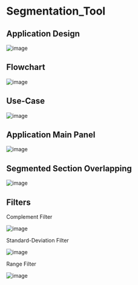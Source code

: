 # Segmentation_Tool

## Application Design 
![image](https://user-images.githubusercontent.com/66167662/125064210-21cf8680-e0d0-11eb-8105-45921222bd8d.png)

## Flowchart
![image](https://user-images.githubusercontent.com/66167662/125064285-36138380-e0d0-11eb-8452-135ed8c736c5.png)

## Use-Case
![image](https://user-images.githubusercontent.com/66167662/125064311-3dd32800-e0d0-11eb-8ff5-33b2bd7ded12.png)

## Application Main Panel
![image](https://user-images.githubusercontent.com/66167662/125064359-4deb0780-e0d0-11eb-8c3d-9c43c87823a1.png)

## Segmented Section Overlapping
![image](https://user-images.githubusercontent.com/66167662/125064430-63603180-e0d0-11eb-8ed7-29496ea5906f.png)

## Filters
Complement Filter

![image](https://user-images.githubusercontent.com/66167662/125064459-6a873f80-e0d0-11eb-8b4d-4333f336852c.png)

Standard-Deviation Filter

![image](https://user-images.githubusercontent.com/66167662/125064474-6d823000-e0d0-11eb-8f8f-2e12ae96f60f.png)

Range Filter

![image](https://user-images.githubusercontent.com/66167662/125064486-707d2080-e0d0-11eb-8477-b2c20afcd522.png)

